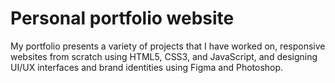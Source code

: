 # Personal portfolio website

My portfolio presents a variety of projects that I have worked on, responsive websites from scratch using HTML5, CSS3, and JavaScript, and designing UI/UX interfaces and brand identities using Figma and Photoshop.
